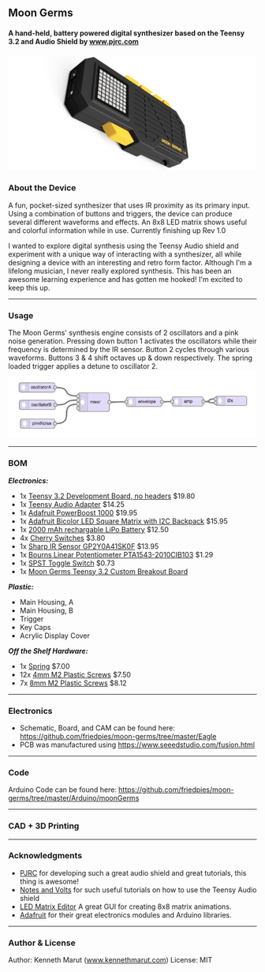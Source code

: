 ## Moon Germs
#### A hand-held, battery powered digital synthesizer based on the Teensy 3.2 and Audio Shield by www.pjrc.com
![](https://github.com/friedpies/moon-germs/blob/master/Photos/MOON_GERMS_RENDER_BELOW.png)
### About the Device
A fun, pocket-sized synthesizer that uses IR proximity as its primary input. Using a combination of buttons and triggers, the device can produce several different waveforms and effects. An 8x8 LED matrix shows useful and colorful information while in use. Currently finishing up Rev 1.0

I wanted to explore digital synthesis using the Teensy Audio shield and experiment with a unique way of interacting with a synthesizer, all while designing a device with an interesting and retro form factor. Although I'm a lifelong musician, I never really explored synthesis. This has been an awesome learning experience and has gotten me hooked! I'm excited to keep this up.

--------
### Usage
The Moon Germs' synthesis engine consists of  2 oscillators and a pink noise generation. Pressing down button 1 activates the oscillators while their frequency is determined by the IR sensor. Button 2 cycles through various waveforms. Buttons 3 & 4 shift octaves up & down respectively. The spring loaded trigger applies a detune to oscillator 2.
![Synth](https://github.com/friedpies/moon-germs/blob/master/Photos/synthengine.png)

--------
### BOM
***Electronics:***
- 1x [Teensy 3.2 Development Board, no headers](https://www.pjrc.com/store/teensy32.html) $19.80
- 1x [Teensy Audio Adapter](https://www.pjrc.com/store/teensy3_audio.html) $14.25
- 1x [Adafruit PowerBoost 1000](https://www.adafruit.com/product/2465) $19.95
- 1x [Adafruit Bicolor LED Square Matrix with I2C Backpack](https://www.adafruit.com/product/902) $15.95
- 1x [2000 mAh rechargable LiPo Battery](https://www.digikey.com/product-detail/en/adafruit-industries-llc/2011/1528-1857-ND/6612469) $12.50
- 4x [Cherry Switches](https://www.sparkfun.com/products/13834) $3.80
- 1x [Sharp IR Sensor GP2Y0A41SK0F](https://www.sparkfun.com/products/12728) $13.95
- 1x [Bourns Linear Potentiometer PTA1543-2010CIB103](https://www.digikey.com/product-detail/en/bourns-inc/PTA1543-2010CIB103/PTA1543-2010CIB103-ND/3781161) $1.29
- 1x [SPST Toggle Switch](https://www.digikey.com/product-detail/en/cw-industries/GF-123-3011/CWI334-ND/4089772) $0.73
- 1x [Moon Germs Teensy 3.2 Custom Breakout Board](https://github.com/friedpies/moon-germs/tree/master/Eagle)

***Plastic:***
- Main Housing, A
- Main Housing, B
- Trigger
- Key Caps
- Acrylic Display Cover

***Off the Shelf Hardware:***
- 1x [Spring](https://www.mcmaster.com/9654k951) $7.00
- 12x [4mm M2 Plastic Screws](https://www.mcmaster.com/96817a840) $7.50
- 7x [8mm M2 Plastic Screws](https://www.mcmaster.com/96817a846) $8.12
--------
###  Electronics
- Schematic, Board, and CAM can be found here: https://github.com/friedpies/moon-germs/tree/master/Eagle
- PCB was manufactured using https://www.seeedstudio.com/fusion.html
--------
### Code
Arduino Code can be found here: https://github.com/friedpies/moon-germs/tree/master/Arduino/moonGerms

--------
### CAD + 3D Printing
--------
### Acknowledgments
- [PJRC](www.pjrc.com) for developing such a great audio shield and great tutorials, this thing is awesome!
- [Notes and Volts](www.notesandvolts.com) for such useful tutorials on how to use the Teensy Audio shield
- [LED Matrix Editor](https://xantorohara.github.io/led-matrix-editor/) A great GUI for creating 8x8 matrix animations.
- [Adafruit](www.adafruit.com) for their great electronics modules and Arduino libraries.
--------
### Author & License
Author: Kenneth Marut (www.kennethmarut.com)
License: MIT
